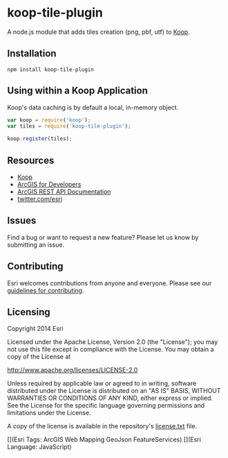 # koop-tile-plugin

A node.js module that adds tiles creation (png, pbf, utf) to [Koop](https://github.com/Esri/koop).

## Installation

```
npm install koop-tile-plugin
```

## Using within a Koop Application

Koop's data caching is by default a local, in-memory object.

```js
var koop = require('koop');
var tiles = require('koop-tile-plugin');

koop.register(tiles);
```

## Resources

* [Koop](https://github.com/Esri/koop)
* [ArcGIS for Developers](http://developers.arcgis.com)
* [ArcGIS REST API Documentation](http://resources.arcgis.com/en/help/arcgis-rest-api/)
* [twitter.com/esri](http://twitter.com/esri)

## Issues

Find a bug or want to request a new feature?  Please let us know by submitting an issue.

## Contributing

Esri welcomes contributions from anyone and everyone. Please see our [guidelines for contributing](https://github.com/esri/contributing).

## Licensing

Copyright 2014 Esri

Licensed under the Apache License, Version 2.0 (the "License");
you may not use this file except in compliance with the License.
You may obtain a copy of the License at

  http://www.apache.org/licenses/LICENSE-2.0

Unless required by applicable law or agreed to in writing, software
distributed under the License is distributed on an "AS IS" BASIS,
WITHOUT WARRANTIES OR CONDITIONS OF ANY KIND, either express or implied.
See the License for the specific language governing permissions and
limitations under the License.

A copy of the license is available in the repository's [license.txt]( https://raw.github.com/Esri/koop-agol/master/license.txt) file.

[](Esri Tags: ArcGIS Web Mapping GeoJson FeatureServices)
[](Esri Language: JavaScript)
